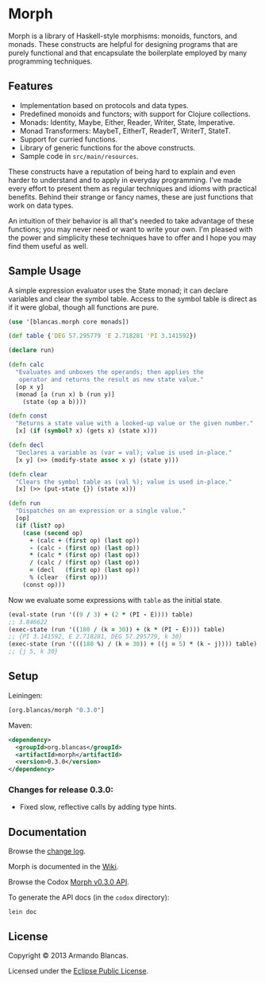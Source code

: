 # Morph

Morph is a library of Haskell-style morphisms: monoids, functors, and monads.
These constructs are helpful for designing programs that are purely functional
and that encapsulate the boilerplate employed by many programming techniques.

## Features

* Implementation based on protocols and data types.
* Predefined monoids and functors; with support for Clojure collections.
* Monads: Identity, Maybe, Either, Reader, Writer, State, Imperative.
* Monad Transformers: MaybeT, EitherT, ReaderT, WriterT, StateT.
* Support for curried functions.
* Library of generic functions for the above constructs.
* Sample code in `src/main/resources`.

These constructs have a reputation of being hard to explain and even harder to 
understand and to apply in everyday programming. I've made every effort to
present them as regular techniques and idioms with practical benefits. Behind
their strange or fancy names, these are just functions that work on data types.

An intuition of their behavior is all that's needed to take advantage of these
functions; you may never need or want to write your own. I'm pleased with the
power and simplicity these techniques have to offer and I hope you may find
them useful as well.

## Sample Usage

A simple expression evaluator uses the State monad; it can declare variables and clear the symbol table. Access to the symbol table is direct as if it were global, though all functions are pure.
```clojure
(use '[blancas.morph core monads])

(def table {'DEG 57.295779 'E 2.718281 'PI 3.141592})

(declare run)

(defn calc
  "Evaluates and unboxes the operands; then applies the
   operator and returns the result as new state value."
  [op x y]
  (monad [a (run x) b (run y)]
    (state (op a b))))

(defn const
  "Returns a state value with a looked-up value or the given number."
  [x] (if (symbol? x) (gets x) (state x)))

(defn decl
  "Declares a variable as (var = val); value is used in-place."
  [x y] (>> (modify-state assoc x y) (state y)))

(defn clear
  "Clears the symbol table as (val %); value is used in-place."
  [x] (>> (put-state {}) (state x)))

(defn run
  "Dispatches on an expression or a single value."
  [op]
  (if (list? op)
    (case (second op)
      + (calc + (first op) (last op))
      - (calc - (first op) (last op))
      * (calc * (first op) (last op))
      / (calc / (first op) (last op))
      = (decl   (first op) (last op))
      % (clear  (first op)))
    (const op)))
```

Now we evaluate some expressions with `table` as the initial state.
```clojure
(eval-state (run '((9 / 3) + (2 * (PI - E)))) table)
;; 3.846622
(exec-state (run '((180 / (k = 30)) + (k * (PI - E)))) table)
;; {PI 3.141592, E 2.718281, DEG 57.295779, k 30}
(exec-state (run '(((180 %) / (k = 30)) + ((j = 5) * (k - j)))) table)
;; {j 5, k 30}
```

## Setup

Leiningen:

```clojure
[org.blancas/morph "0.3.0"]
```

Maven:

```xml
<dependency>
  <groupId>org.blancas</groupId>
  <artifactId>morph</artifactId>
  <version>0.3.0</version>
</dependency>
```

### Changes for release 0.3.0:

* Fixed slow, reflective calls by adding type hints.

## Documentation

Browse the [change log](https://github.com/blancas/morph/wiki/Change-Log).

Morph is documented in the [Wiki](https://github.com/blancas/morph/wiki).

Browse the Codox [Morph v0.3.0 API](http://blancas.github.com/morph).

To generate the API docs (in the `codox` directory):

    lein doc

## License

Copyright © 2013 Armando Blancas.

Licensed under the [Eclipse Public License](http://www.eclipse.org/legal/epl-v10.html).
